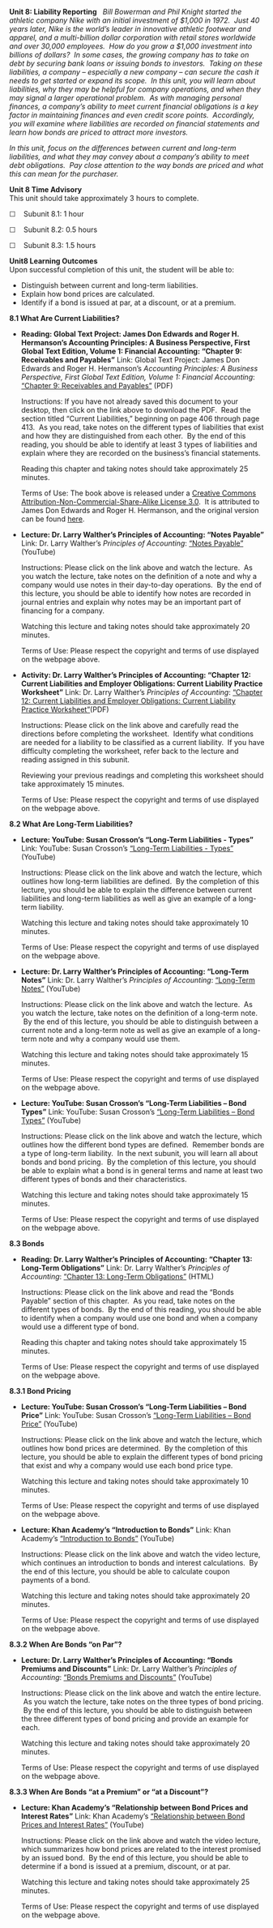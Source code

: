 **Unit 8: Liability Reporting** <span id="8"></span> 
*Bill Bowerman and Phil Knight started the athletic company Nike with an
initial investment of $1,000 in 1972.  Just 40 years later, Nike is the
world’s leader in innovative athletic footwear and apparel, and a
multi-billion dollar corporation with retail stores worldwide and over
30,000 employees.  How do you grow a $1,000 investment into billions of
dollars?  In some cases, the growing company has to take on debt by
securing bank loans or issuing bonds to investors.  Taking on these
liabilities, a company – especially a new company – can secure the cash
it needs to get started or expand its scope.  In this unit, you will
learn about liabilities, why they may be helpful for company operations,
and when they may signal a larger operational problem.  As with managing
personal finances, a company’s ability to meet current financial
obligations is a key factor in maintaining finances and even credit
score points.  Accordingly, you will examine where liabilities are
recorded on financial statements and learn how bonds are priced to
attract more investors.*  
  
 *In this unit, focus on the differences between current and long-term
liabilities, and what they may convey about a company’s ability to meet
debt obligations.  Pay close attention to the way bonds are priced and
what this can mean for the purchaser.*

**Unit 8 Time Advisory**  
This unit should take approximately 3 hours to complete.  
  
 ☐    Subunit 8.1: 1 hour  
  
 ☐    Subunit 8.2: 0.5 hours  
  
 ☐    Subunit 8.3: 1.5 hours

**Unit8 Learning Outcomes**  
Upon successful completion of this unit, the student will be able to:
-   Distinguish between current and long-term liabilities.
-   Explain how bond prices are calculated.
-   Identify if a bond is issued at par, at a discount, or at a premium.

**8.1 What Are Current Liabilities?** <span id="8.1"></span> 
-   **Reading: Global Text Project: James Don Edwards and Roger H.
    Hermanson’s Accounting Principles: A Business Perspective, First
    Global Text Edition, Volume 1: Financial Accounting: “Chapter 9:
    Receivables and Payables”**
    Link: Global Text Project: James Don Edwards and Roger H.
    Hermanson’s *Accounting Principles: A Business Perspective, First
    Global Text Edition, Volume 1: Financial Accounting*: [“Chapter 9:
    Receivables and
    Payables”](https://resources.saylor.org/wwwresources/archived/site/wp-content/uploads/2012/10/Accounting-Principles-Vol.-1.pdf)
    (PDF)  
      
     Instructions: If you have not already saved this document to your
    desktop, then click on the link above to download the PDF.  Read the
    section titled “Current Liabilities,” beginning on page 406 through
    page 413.  As you read, take notes on the different types of
    liabilities that exist and how they are distinguished from each
    other.  By the end of this reading, you should be able to identify
    at least 3 types of liabilities and explain where they are recorded
    on the business’s financial statements.  
      
     Reading this chapter and taking notes should take approximately 25
    minutes.  
      
     Terms of Use: The book above is released under a [Creative Commons
    Attribution-Non-Commercial-Share-Alike License
    3.0](http://creativecommons.org/licenses/by-nc-sa/3.0/).  It is
    attributed to James Don Edwards and Roger H. Hermanson, and the
    original version can be found
    [here](http://dl.dropbox.com/u/31779972/Accounting%20Principles%20Vol.%201.pdf).

-   **Lecture: Dr. Larry Walther’s Principles of Accounting: “Notes
    Payable”**
    Link: Dr. Larry Walther’s *Principles of Accounting*: [“Notes
    Payable”](http://www.principlesofaccounting.com/youtube_player/player.html?filename=k6JoWRt5tW0)
    (YouTube)  
      
     Instructions: Please click on the link above and watch the lecture.
     As you watch the lecture, take notes on the definition of a note
    and why a company would use notes in their day-to-day operations.
     By the end of this lecture, you should be able to identify how
    notes are recorded in journal entries and explain why notes may be
    an important part of financing for a company.  
      
     Watching this lecture and taking notes should take approximately 20
    minutes.  
      
     Terms of Use: Please respect the copyright and terms of use
    displayed on the webpage above.

-   **Activity: Dr. Larry Walther’s Principles of Accounting: “Chapter
    12: Current Liabilities and Employer Obligations: Current Liability
    Practice Worksheet”**
    Link: Dr. Larry Walther’s *Principles of Accounting*: [“Chapter 12:
    Current Liabilities and Employer Obligations: Current Liability
    Practice
    Worksheet”](http://www.principlesofaccounting.com/chapter12/problems12.html)(PDF)  
      
     Instructions: Please click on the link above and carefully read the
    directions before completing the worksheet.  Identify what
    conditions are needed for a liability to be classified as a current
    liability.  If you have difficulty completing the worksheet, refer
    back to the lecture and reading assigned in this subunit.  
      
     Reviewing your previous readings and completing this worksheet
    should take approximately 15 minutes.  
      
     Terms of Use: Please respect the copyright and terms of use
    displayed on the webpage above.

**8.2 What Are Long-Term Liabilities?** <span id="8.2"></span> 
-   **Lecture: YouTube: Susan Crosson’s “Long-Term Liabilities -
    Types”**
    Link: YouTube: Susan Crosson’s [“Long-Term Liabilities -
    Types”](http://www.youtube.com/watch?v=U0zRN4LjSLw) (YouTube)  
      
     Instructions: Please click on the link above and watch the lecture,
    which outlines how long-term liabilities are defined.  By the
    completion of this lecture, you should be able to explain the
    difference between current liabilities and long-term liabilities as
    well as give an example of a long-term liability.  
      
     Watching this lecture and taking notes should take approximately 10
    minutes.  
      
     Terms of Use: Please respect the copyright and terms of use
    displayed on the webpage above.

-   **Lecture: Dr. Larry Walther’s Principles of Accounting: “Long-Term
    Notes”**
    Link: Dr. Larry Walther’s *Principles of Accounting*: [“Long-Term
    Notes”](http://www.principlesofaccounting.com/youtube_player/player.html?filename=KLNdz-OjzXc)
    (YouTube)  
      
     Instructions: Please click on the link above and watch the lecture.
     As you watch the lecture, take notes on the definition of a
    long-term note.  By the end of this lecture, you should be able to
    distinguish between a current note and a long-term note as well as
    give an example of a long-term note and why a company would use
    them.  
      
     Watching this lecture and taking notes should take approximately 15
    minutes.  
      
     Terms of Use: Please respect the copyright and terms of use
    displayed on the webpage above.

-   **Lecture: YouTube: Susan Crosson’s “Long-Term Liabilities – Bond
    Types”**
    Link: YouTube: Susan Crosson’s [“Long-Term Liabilities – Bond
    Types”](http://www.youtube.com/watch?v=XvK02Bqxp3g&list=PL105BDCD6667762A6&index=2&feature=plpp_video)
    (YouTube)  
      
     Instructions: Please click on the link above and watch the lecture,
    which outlines how the different bond types are defined.  Remember
    bonds are a type of long-term liability.  In the next subunit, you
    will learn all about bonds and bond pricing.  By the completion of
    this lecture, you should be able to explain what a bond is in
    general terms and name at least two different types of bonds and
    their characteristics.  
      
     Watching this lecture and taking notes should take approximately 15
    minutes.  
      
     Terms of Use: Please respect the copyright and terms of use
    displayed on the webpage above.

**8.3 Bonds** <span id="8.3"></span> 
-   **Reading: Dr. Larry Walther’s Principles of Accounting: “Chapter
    13: Long-Term Obligations”**
    Link: Dr. Larry Walther’s *Principles of Accounting*: [“Chapter 13:
    Long-Term
    Obligations”](http://www.principlesofaccounting.com/chapter13/chapter13.html)
    (HTML)  
      
     Instructions: Please click on the link above and read the “Bonds
    Payable” section of this chapter.  As you read, take notes on the
    different types of bonds.  By the end of this reading, you should be
    able to identify when a company would use one bond and when a
    company would use a different type of bond.  
      
     Reading this chapter and taking notes should take approximately 15
    minutes.  
      
     Terms of Use: Please respect the copyright and terms of use
    displayed on the webpage above.

**8.3.1 Bond Pricing** <span id="8.3.1"></span> 
-   **Lecture: YouTube: Susan Crosson’s “Long-Term Liabilities – Bond
    Price”**
    Link: YouTube: Susan Crosson’s [“Long-Term Liabilities – Bond
    Price”](http://www.youtube.com/watch?v=1h-mqp22llM&feature=BFa&list=PL105BDCD6667762A6)
    (YouTube)  
      
     Instructions: Please click on the link above and watch the lecture,
    which outlines how bond prices are determined.  By the completion of
    this lecture, you should be able to explain the different types of
    bond pricing that exist and why a company would use each bond price
    type.  
      
     Watching this lecture and taking notes should take approximately 10
    minutes.  
      
     Terms of Use: Please respect the copyright and terms of use
    displayed on the webpage above.

-   **Lecture: Khan Academy’s “Introduction to Bonds”**
    Link: Khan Academy’s [“Introduction to
    Bonds”](http://www.khanacademy.org/finance-economics/core-finance/v/introduction-to-bonds)
    (YouTube)  
      
     Instructions: Please click on the link above and watch the video
    lecture, which continues an introduction to bonds and interest
    calculations.  By the end of this lecture, you should be able to
    calculate coupon payments of a bond.  
      
     Watching this lecture and taking notes should take approximately 20
    minutes.  
      
     Terms of Use: Please respect the copyright and terms of use
    displayed on the webpage above.

**8.3.2 When Are Bonds “on Par”?** <span id="8.3.2"></span> 
-   **Lecture: Dr. Larry Walther’s Principles of Accounting: “Bonds
    Premiums and Discounts”**
    Link: Dr. Larry Walther’s *Principles of Accounting*: [“Bonds
    Premiums and
    Discounts”](http://www.principlesofaccounting.com/youtube_player/player.html?filename=I-NgLF14fk8)
    (YouTube)  
      
     Instructions: Please click on the link above and watch the entire
    lecture.  As you watch the lecture, take notes on the three types of
    bond pricing.  By the end of this lecture, you should be able to
    distinguish between the three different types of bond pricing and
    provide an example for each.  
      
     Watching this lecture and taking notes should take approximately 20
    minutes.  
      
     Terms of Use: Please respect the copyright and terms of use
    displayed on the webpage above.

**8.3.3 When Are Bonds “at a Premium” or “at a Discount”?** <span
id="8.3.3"></span> 
-   **Lecture: Khan Academy’s “Relationship between Bond Prices and
    Interest Rates”**
    Link: Khan Academy’s [“Relationship between Bond Prices and Interest
    Rates”](http://www.khanacademy.org/finance-economics/core-finance/v/relationship-between-bond-prices-and-interest-rates)
    (YouTube)  
      
     Instructions: Please click on the link above and watch the video
    lecture, which summarizes how bond prices are related to the
    interest promised by an issued bond.  By the end of this lecture,
    you should be able to determine if a bond is issued at a premium,
    discount, or at par.  
      
     Watching this lecture and taking notes should take approximately 25
    minutes.  
      
     Terms of Use: Please respect the copyright and terms of use
    displayed on the webpage above.


